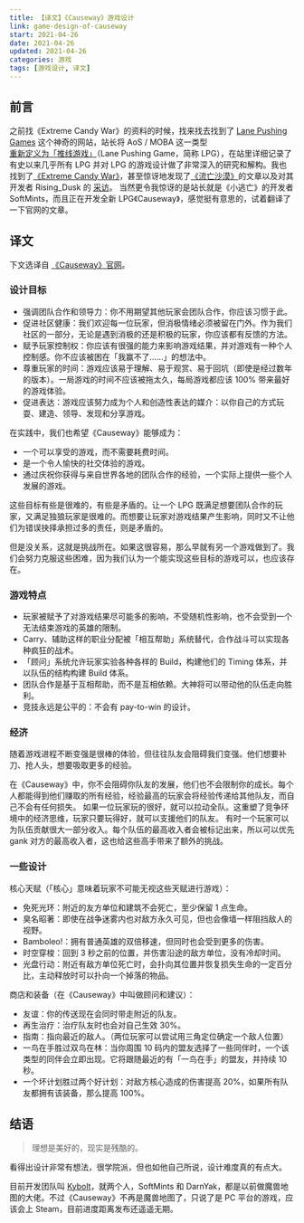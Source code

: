 ```yaml
---
title: 【译文】《Causeway》游戏设计
link: game-design-of-causeway
start: 2021-04-26
date: 2021-04-26
updated: 2021-04-26
categories: 游戏
tags: [游戏设计, 译文]
---
```


## 前言

之前找《Extreme Candy War》的资料的时候，找来找去找到了 [Lane Pushing Games](https://lanepushinggames.com) 这个神奇的网站，站长将 AoS / MOBA 这一类型 [重新定义为「推线游戏」](https://lanepushinggames.com/article/the-lane-pushing-name)（Lane Pushing Game，简称 LPG），在站里详细记录了有史以来几乎所有 LPG 并对 LPG 的游戏设计做了非常深入的研究和解构。我也找到了[《Extreme Candy War》](https://lanepushinggames.com/article/extreme-candy-war)，甚至惊讶地发现了[《流亡沙漠》](https://lanepushinggames.com/article/desert-of-exile)的文章以及对其开发者 Rising_Dusk 的 [采访](https://lanepushinggames.com/article/risingdusk)。
当然更令我惊讶的是站长就是《小逃亡》的开发者 SoftMints，而且正在开发全新 LPG《Causeway》，感觉挺有意思的，试着翻译了一下官网的文章。

<!-- more -->

## 译文

下文选译自 [《Causeway》官网](https://playcauseway.com/)。

### 设计目标

- 强调团队合作和领导力：你不用期望其他玩家会团队合作，你应该习惯于此。
- 促进社区健康：我们欢迎每一位玩家，但消极情绪必须被留在门外。作为我们社区的一部分，无论是遇到消极的还是积极的玩家，你应该都有反馈的方法。
- 赋予玩家控制权：你应该有很强的能力来影响游戏结果，并对游戏有一种个人控制感。你不应该被困在「我赢不了……」的想法中。
- 尊重玩家的时间：游戏应该易于理解、易于观赏、易于回坑（即使是经过数年的版本）。一局游戏的时间不应该被拖太久，每局游戏都应该 100% 带来最好的游戏体验。
- 促进表达：游戏应该努力成为个人和创造性表达的媒介：以你自己的方式玩耍、建造、领导、发现和分享游戏。

在实践中，我们也希望《Causeway》能够成为：

- 一个可以享受的游戏，而不需要耗费时间。
- 是一个令人愉快的社交体验的游戏。
- 通过庆祝你获得与来自世界各地的团队合作的经验，一个实际上提供一些个人发展的游戏。

这些目标有些是很难的，有些是矛盾的。让一个 LPG 既满足想要团队合作的玩家，又满足独狼玩家是很难的。而想要让玩家对游戏结果产生影响，同时又不让他们为错误抉择承担过多的责任，则是矛盾的。

但是没关系，这就是挑战所在。如果这很容易，那么早就有另一个游戏做到了。我们会努力克服这些困难，因为我们认为一个能实现这些目标的游戏可以，也应该存在。

### 游戏特点

- 玩家被赋予了对游戏结果尽可能多的影响，不受随机性影响，也不会受到一个无法结束游戏的英雄的限制。
- Carry、辅助这样的职业分配被「相互帮助」系统替代，合作战斗可以实现各种疯狂的战术。
- 「顾问」系统允许玩家实验各种各样的 Build，构建他们的 Timing 体系，并以队伍的结构构建 Build 体系。
- 团队合作是基于互相帮助，而不是互相依赖。大神将可以带动他的队伍走向胜利。
- 竞技永远是公平的：不会有 pay-to-win 的设计。

### 经济

随着游戏进程不断变强是很棒的体验，但往往队友会阻碍我们变强。他们想要补刀、抢人头，想要吸取更多的经验。

在《Causeway》中，你不会阻碍你队友的发展，他们也不会限制你的成长。每个人都能得到他们赚取的所有经验，经验最高的玩家会将经验传递给其他队友，而自己不会有任何损失。
如果一位玩家玩的很好，就可以拉动全队。这重塑了竞争环境中的经济思维，玩家只要玩得好，就可以支援他们的队友。
有时一个玩家可以为队伍贡献很大一部分收入。每个队伍的最高收入者会被标记出来，所以可以优先 gank 对方的最高收入者，这也给这些高手带来了额外的挑战。

### 一些设计

核心天赋（「核心」意味着玩家不可能无视这些天赋进行游戏）：

- 免死光环：附近的友方单位和建筑不会死亡，至少保留 1 点生命。
- 臭名昭著：即使在战争迷雾内也对敌方永久可见，但也会像墙一样阻挡敌人的视野。
- Bamboleo!：拥有普通英雄的双倍移速，但同时也会受到更多的伤害。
- 时空穿梭：回到 3 秒之前的位置，并伤害沿途的敌方单位，没有冷却时间。
- 光盘行动：附近有敌方单位死亡时，会扑向其位置并恢复损失生命的一定百分比，主动释放时可以扑向一个掉落的物品。

商店和装备（在《Causeway》中叫做顾问和建议）：

- 友谊：你的传送现在会同时带走附近的队友。
- 再生治疗：治疗队友时也会对自己生效 30%。
- 指南：指向最近的敌人。（两位玩家可以尝试用三角定位确定一个敌人位置）
- 一鸟在手胜过双鸟在林：当你周围 10 码内的盟友选择了一些同伴时，一个该类型的同伴会立即出现。它将跟随最近的有「一鸟在手」的盟友，并持续 10 秒。
- 一个坏计划胜过两个好计划：对敌方核心造成的伤害提高 20%，如果所有队友都拥有该装备，那么提高 100%。

## 结语

> 理想是美好的，现实是残酷的。

看得出设计非常有想法，很学院派，但也如他自己所说，设计难度真的有点大。

目前开发团队叫 [Kybolt](https://kybolt.com/)，就两个人，SoftMints 和 DarnYak，都是以前做魔兽地图的大佬。不过《Causeway》不再是魔兽地图了，只说了是 PC 平台的游戏，应该会上 Steam，目前进度距离发布还遥遥无期。
